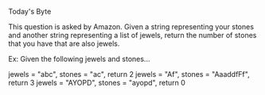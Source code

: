 Today's Byte

This question is asked by Amazon. Given a string representing your stones and another string representing a list of jewels, return the number of stones that you have that are also jewels.

Ex: Given the following jewels and stones...

jewels = "abc", stones = "ac", return 2
jewels = "Af", stones = "AaaddfFf", return 3
jewels = "AYOPD", stones = "ayopd", return 0